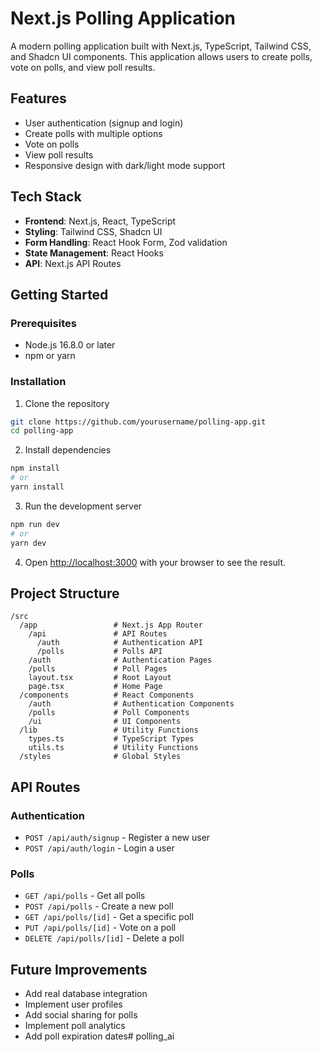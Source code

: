 # Next.js Polling Application

A modern polling application built with Next.js, TypeScript, Tailwind CSS, and Shadcn UI components. This application allows users to create polls, vote on polls, and view poll results.

## Features

- User authentication (signup and login)
- Create polls with multiple options
- Vote on polls
- View poll results
- Responsive design with dark/light mode support

## Tech Stack

- **Frontend**: Next.js, React, TypeScript
- **Styling**: Tailwind CSS, Shadcn UI
- **Form Handling**: React Hook Form, Zod validation
- **State Management**: React Hooks
- **API**: Next.js API Routes

## Getting Started

### Prerequisites

- Node.js 16.8.0 or later
- npm or yarn

### Installation

1. Clone the repository

```bash
git clone https://github.com/yourusername/polling-app.git
cd polling-app
```

2. Install dependencies

```bash
npm install
# or
yarn install
```

3. Run the development server

```bash
npm run dev
# or
yarn dev
```

4. Open [http://localhost:3000](http://localhost:3000) with your browser to see the result.

## Project Structure

```
/src
  /app                 # Next.js App Router
    /api               # API Routes
      /auth            # Authentication API
      /polls           # Polls API
    /auth              # Authentication Pages
    /polls             # Poll Pages
    layout.tsx         # Root Layout
    page.tsx           # Home Page
  /components          # React Components
    /auth              # Authentication Components
    /polls             # Poll Components
    /ui                # UI Components
  /lib                 # Utility Functions
    types.ts           # TypeScript Types
    utils.ts           # Utility Functions
  /styles              # Global Styles
```

## API Routes

### Authentication

- `POST /api/auth/signup` - Register a new user
- `POST /api/auth/login` - Login a user

### Polls

- `GET /api/polls` - Get all polls
- `POST /api/polls` - Create a new poll
- `GET /api/polls/[id]` - Get a specific poll
- `PUT /api/polls/[id]` - Vote on a poll
- `DELETE /api/polls/[id]` - Delete a poll

## Future Improvements

- Add real database integration
- Implement user profiles
- Add social sharing for polls
- Implement poll analytics
- Add poll expiration dates#   p o l l i n g _ a i  
 